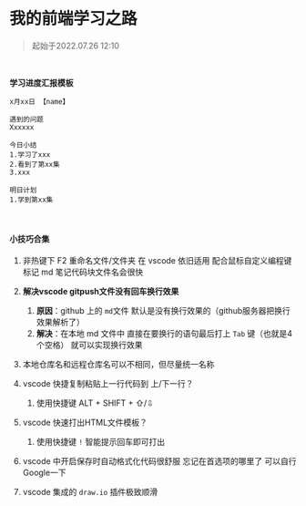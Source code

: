 # 我的前端学习之路

> 起始于2022.07.26 12:10

​	

**学习进度汇报模板**

```apl
x月xx日 【name】

遇到的问题
Xxxxxx

今日小结
1.学习了xxx
2.看到了第xx集
3.xxx

明日计划
1.学到第xx集
```

​	

#### 小技巧合集

1. 非热键下 F2 重命名文件/文件夹 在 vscode 依旧适用 配合鼠标自定义编程键 标记 md 笔记代码块文件名会很快
2. **解决vscode gitpush文件没有回车换行效果**
   1. **原因**：github 上的 `md`文件 默认是没有换行效果的（github服务器把换行效果解析了）
   2. **解决**：在本地 md 文件中  直接在要换行的语句最后打上 `Tab` 键（也就是4个空格） 就可以实现换行效果
3. 本地仓库名和远程仓库名可以不相同，但尽量统一名称
4. vscode 快捷复制粘贴上一行代码到 上/下一行？
   1. 使用快捷键  ALT + SHIFT + ⇧/⇩

5. vscode 快速打出HTML文件模板？
   1. 使用快捷键  `!`  智能提示回车即可打出

6. vscode 中开启保存时自动格式化代码很舒服 忘记在首选项的哪里了 可以自行Google一下
7. vscode 集成的 `draw.io` 插件极致顺滑

